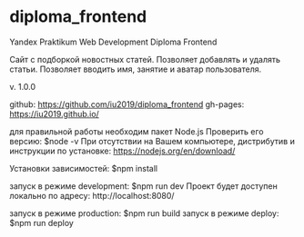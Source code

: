 # diploma_frontend
Yandex Praktikum Web Development Diploma Frontend 

Сайт с подборкой новостных статей. Позволяет добавлять и удалять статьи. 
Позволяет вводить имя, занятие и аватар 
пользователя.

v. 1.0.0

github: https://github.com/iu2019/diploma_frontend
gh-pages: https://iu2019.github.io/

для правильной работы необходим пакет Node.js
Проверить его версию: $node -v
При отсутствии на Вашем компьютере, дистрибутив и инструкции по установке: https://nodejs.org/en/download/ 

Установки зависимостей: $npm install

запуск в режиме development: $npm run dev
Проект будет доступен локально по адресу: http://localhost:8080/

запуск в режиме production: $npm run build
запуск в режиме deploy: $npm run deploy


